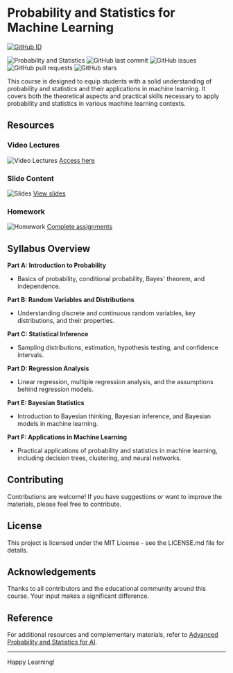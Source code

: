 # Probability and Statistics for Machine Learning
[![GitHub ID](https://img.shields.io/badge/GitHub-Ardawanism-blue?style=flat&logo=github)](https://github.com/Ardawanism)

![Probability and Statistics](https://img.shields.io/badge/Probability%20and%20Statistics-ML-blue.svg)
![GitHub last commit](https://img.shields.io/github/last-commit/MJAHMADEE/MachineLearning2024PS)
![GitHub issues](https://img.shields.io/github/issues/MJAHMADEE/MachineLearning2024PS)
![GitHub pull requests](https://img.shields.io/github/issues-pr/MJAHMADEE/MachineLearning2024PS)
![GitHub stars](https://img.shields.io/github/stars/MJAHMADEE/MachineLearning2024PS?style=social)

This course is designed to equip students with a solid understanding of probability and statistics and their applications in machine learning. It covers both the theoretical aspects and practical skills necessary to apply probability and statistics in various machine learning contexts.

## Resources

### Video Lectures
![Video Lectures](https://img.shields.io/badge/Videos-Accessible-green.svg) [Access here](https://drive.google.com/drive/folders/1YJwcZ8Fn_nfzJhOBoXgdQ7jIHeU8ZdT4?usp=sharing)

### Slide Content
![Slides](https://img.shields.io/badge/Slides-Download-blue.svg) [View slides](https://drive.google.com/drive/folders/1wYNultwvqkhGFCJ1d4G9GeSdceVpIG7Z?usp=sharing)

### Homework
![Homework](https://img.shields.io/badge/Homework-Complete-red.svg) [Complete assignments](https://drive.google.com/drive/folders/1BekirJjXgBqGyhHF1tDj4sxfaO6POkZq?usp=sharing)

## Syllabus Overview

**Part A: Introduction to Probability**
- Basics of probability, conditional probability, Bayes' theorem, and independence.

**Part B: Random Variables and Distributions**
- Understanding discrete and continuous random variables, key distributions, and their properties.

**Part C: Statistical Inference**
- Sampling distributions, estimation, hypothesis testing, and confidence intervals.

**Part D: Regression Analysis**
- Linear regression, multiple regression analysis, and the assumptions behind regression models.

**Part E: Bayesian Statistics**
- Introduction to Bayesian thinking, Bayesian inference, and Bayesian models in machine learning.

**Part F: Applications in Machine Learning**
- Practical applications of probability and statistics in machine learning, including decision trees, clustering, and neural networks.

## Contributing
Contributions are welcome! If you have suggestions or want to improve the materials, please feel free to contribute.

## License
This project is licensed under the MIT License - see the LICENSE.md file for details.

## Acknowledgements
Thanks to all contributors and the educational community around this course. Your input makes a significant difference.

## Reference
For additional resources and complementary materials, refer to [Advanced Probability and Statistics for AI](https://github.com/Ardawanism).

---

Happy Learning!

